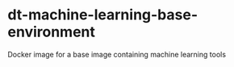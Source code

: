 # dt-machine-learning-base-environment
Docker image for a base image containing machine learning tools
